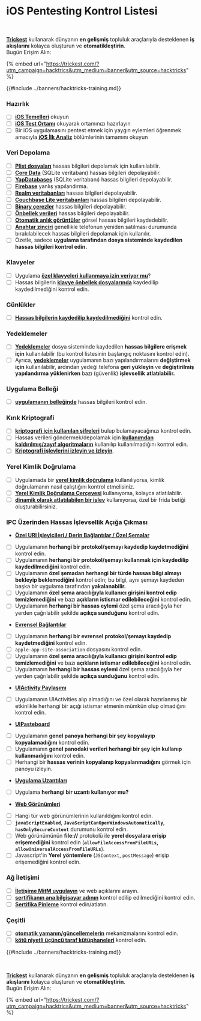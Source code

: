 # iOS Pentesting Kontrol Listesi

<figure><img src="../images/image (48).png" alt=""><figcaption></figcaption></figure>

\
[**Trickest**](https://trickest.com/?utm_campaign=hacktrics&utm_medium=banner&utm_source=hacktricks) kullanarak dünyanın **en gelişmiş** topluluk araçlarıyla desteklenen **iş akışlarını** kolayca oluşturun ve **otomatikleştirin**.\
Bugün Erişim Alın:

{% embed url="https://trickest.com/?utm_campaign=hacktrics&utm_medium=banner&utm_source=hacktricks" %}

{{#include ../banners/hacktricks-training.md}}

### Hazırlık

- [ ] [**iOS Temelleri**](ios-pentesting/ios-basics.md) okuyun
- [ ] [**iOS Test Ortamı**](ios-pentesting/ios-testing-environment.md) okuyarak ortamınızı hazırlayın
- [ ] Bir iOS uygulamasını pentest etmek için yaygın eylemleri öğrenmek amacıyla [**iOS İlk Analiz**](ios-pentesting/#initial-analysis) bölümlerinin tamamını okuyun

### Veri Depolama

- [ ] [**Plist dosyaları**](ios-pentesting/#plist) hassas bilgileri depolamak için kullanılabilir.
- [ ] [**Core Data**](ios-pentesting/#core-data) (SQLite veritabanı) hassas bilgileri depolayabilir.
- [ ] [**YapDatabases**](ios-pentesting/#yapdatabase) (SQLite veritabanı) hassas bilgileri depolayabilir.
- [ ] [**Firebase**](ios-pentesting/#firebase-real-time-databases) yanlış yapılandırma.
- [ ] [**Realm veritabanları**](ios-pentesting/#realm-databases) hassas bilgileri depolayabilir.
- [ ] [**Couchbase Lite veritabanları**](ios-pentesting/#couchbase-lite-databases) hassas bilgileri depolayabilir.
- [ ] [**Binary çerezler**](ios-pentesting/#cookies) hassas bilgileri depolayabilir.
- [ ] [**Önbellek verileri**](ios-pentesting/#cache) hassas bilgileri depolayabilir.
- [ ] [**Otomatik anlık görüntüler**](ios-pentesting/#snapshots) görsel hassas bilgileri kaydedebilir.
- [ ] [**Anahtar zinciri**](ios-pentesting/#keychain) genellikle telefonun yeniden satılması durumunda bırakılabilecek hassas bilgileri depolamak için kullanılır.
- [ ] Özetle, sadece **uygulama tarafından dosya sisteminde kaydedilen hassas bilgileri kontrol edin.**

### Klavyeler

- [ ] Uygulama [**özel klavyeleri kullanmaya izin veriyor mu**](ios-pentesting/#custom-keyboards-keyboard-cache)?
- [ ] Hassas bilgilerin [**klavye önbellek dosyalarında**](ios-pentesting/#custom-keyboards-keyboard-cache) kaydedilip kaydedilmediğini kontrol edin.

### **Günlükler**

- [ ] [**Hassas bilgilerin kaydedilip kaydedilmediğini**](ios-pentesting/#logs) kontrol edin.

### Yedeklemeler

- [ ] [**Yedeklemeler**](ios-pentesting/#backups) dosya sisteminde kaydedilen **hassas bilgilere erişmek için** kullanılabilir (bu kontrol listesinin başlangıç noktasını kontrol edin).
- [ ] Ayrıca, [**yedeklemeler**](ios-pentesting/#backups) uygulamanın bazı yapılandırmalarını **değiştirmek için** kullanılabilir, ardından yedeği telefona **geri yükleyin** ve **değiştirilmiş yapılandırma** **yüklenirken** bazı (güvenlik) **işlevsellik** **atlatılabilir.**

### **Uygulama Belleği**

- [ ] [**uygulamanın belleğinde**](ios-pentesting/#testing-memory-for-sensitive-data) hassas bilgileri kontrol edin.

### **Kırık Kriptografi**

- [ ] [**kriptografi için kullanılan şifreleri**](ios-pentesting/#broken-cryptography) bulup bulamayacağınızı kontrol edin.
- [ ] Hassas verileri göndermek/depolamak için [**kullanımdan kaldırılmış/zayıf algoritmaların**](ios-pentesting/#broken-cryptography) kullanılıp kullanılmadığını kontrol edin.
- [ ] [**Kriptografi işlevlerini izleyin ve izleyin**](ios-pentesting/#broken-cryptography).

### **Yerel Kimlik Doğrulama**

- [ ] Uygulamada bir [**yerel kimlik doğrulama**](ios-pentesting/#local-authentication) kullanılıyorsa, kimlik doğrulamanın nasıl çalıştığını kontrol etmelisiniz.
- [ ] [**Yerel Kimlik Doğrulama Çerçevesi**](ios-pentesting/#local-authentication-framework) kullanıyorsa, kolayca atlatılabilir.
- [ ] [**dinamik olarak atlatılabilen bir işlev**](ios-pentesting/#local-authentication-using-keychain) kullanıyorsa, özel bir frida betiği oluşturabilirsiniz.

### IPC Üzerinden Hassas İşlevsellik Açığa Çıkması

- [**Özel URI İşleyicileri / Derin Bağlantılar / Özel Şemalar**](ios-pentesting/#custom-uri-handlers-deeplinks-custom-schemes)
- [ ] Uygulamanın **herhangi bir protokol/şemayı kaydedip kaydetmediğini** kontrol edin.
- [ ] Uygulamanın **herhangi bir protokol/şemayı kullanmak için kaydedilip kaydedilmediğini** kontrol edin.
- [ ] Uygulamanın **özel şemadan herhangi bir türde hassas bilgi almayı bekleyip beklemediğini** kontrol edin; bu bilgi, aynı şemayı kaydeden başka bir uygulama tarafından **yakalanabilir.**
- [ ] Uygulamanın **özel şema aracılığıyla kullanıcı girişini kontrol edip temizlemediğini** ve bazı **açıkların istismar edilebileceğini** kontrol edin.
- [ ] Uygulamanın **herhangi bir hassas eylemi** özel şema aracılığıyla her yerden çağrılabilir şekilde **açıkça sunduğunu** kontrol edin.
- [**Evrensel Bağlantılar**](ios-pentesting/#universal-links)
- [ ] Uygulamanın **herhangi bir evrensel protokol/şemayı kaydedip kaydetmediğini** kontrol edin.
- [ ] `apple-app-site-association` dosyasını kontrol edin.
- [ ] Uygulamanın **özel şema aracılığıyla kullanıcı girişini kontrol edip temizlemediğini** ve bazı **açıkların istismar edilebileceğini** kontrol edin.
- [ ] Uygulamanın **herhangi bir hassas eylemi** özel şema aracılığıyla her yerden çağrılabilir şekilde **açıkça sunduğunu** kontrol edin.
- [**UIActivity Paylaşımı**](ios-pentesting/ios-uiactivity-sharing.md)
- [ ] Uygulamanın UIActivities alıp almadığını ve özel olarak hazırlanmış bir etkinlikle herhangi bir açığı istismar etmenin mümkün olup olmadığını kontrol edin.
- [**UIPasteboard**](ios-pentesting/ios-uipasteboard.md)
- [ ] Uygulamanın **genel panoya herhangi bir şey kopyalayıp kopyalamadığını** kontrol edin.
- [ ] Uygulamanın **genel panodaki verileri herhangi bir şey için kullanıp kullanmadığını** kontrol edin.
- [ ] Herhangi bir **hassas verinin kopyalanıp kopyalanmadığını** görmek için panoyu izleyin.
- [**Uygulama Uzantıları**](ios-pentesting/ios-app-extensions.md)
- [ ] Uygulama **herhangi bir uzantı kullanıyor mu?**
- [**Web Görünümleri**](ios-pentesting/ios-webviews.md)
- [ ] Hangi tür web görünümlerinin kullanıldığını kontrol edin.
- [ ] **`javaScriptEnabled`**, **`JavaScriptCanOpenWindowsAutomatically`**, **`hasOnlySecureContent`** durumunu kontrol edin.
- [ ] Web görünümünün **file://** protokolü ile **yerel dosyalara erişip erişemediğini** kontrol edin (**`allowFileAccessFromFileURLs`, `allowUniversalAccessFromFileURLs`**).
- [ ] Javascript'in **Yerel** **yöntemlere** (`JSContext`, `postMessage`) erişip erişemediğini kontrol edin.

### Ağ İletişimi

- [ ] [**İletişime MitM uygulayın**](ios-pentesting/#network-communication) ve web açıklarını arayın.
- [ ] [**sertifikanın ana bilgisayar adının**](ios-pentesting/#hostname-check) kontrol edilip edilmediğini kontrol edin.
- [ ] [**Sertifika Pinleme**](ios-pentesting/#certificate-pinning) kontrol edin/atlatın.

### **Çeşitli**

- [ ] [**otomatik yamanın/güncellemelerin**](ios-pentesting/#hot-patching-enforced-updateing) mekanizmalarını kontrol edin.
- [ ] [**kötü niyetli üçüncü taraf kütüphaneleri**](ios-pentesting/#third-parties) kontrol edin.

{{#include ../banners/hacktricks-training.md}}

<figure><img src="../images/image (48).png" alt=""><figcaption></figcaption></figure>

\
[**Trickest**](https://trickest.com/?utm_campaign=hacktrics&utm_medium=banner&utm_source=hacktricks) kullanarak dünyanın **en gelişmiş** topluluk araçlarıyla desteklenen **iş akışlarını** kolayca oluşturun ve **otomatikleştirin**.\
Bugün Erişim Alın:

{% embed url="https://trickest.com/?utm_campaign=hacktrics&utm_medium=banner&utm_source=hacktricks" %}
